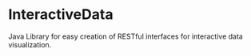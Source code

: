 # InteractiveData
Java Library for easy creation of RESTful interfaces for interactive data visualization.
